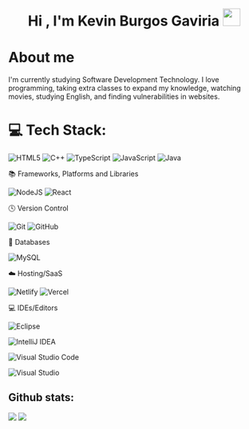 <h1 align="center"><b>Hi , I'm Kevin Burgos Gaviria </b><img src="https://media.giphy.com/media/hvRJCLFzcasrR4ia7z/giphy.gif" width="35"></h1>

# About me
I'm currently studying Software Development Technology. I love programming, taking extra classes to expand my knowledge, watching movies, studying English, and finding vulnerabilities in websites.


# 💻 Tech Stack:
![HTML5](https://img.shields.io/badge/html5-%23E34F26.svg?style=for-the-badge&logo=html5&logoColor=white)
![C++](https://img.shields.io/badge/c++-%2300599C.svg?style=for-the-badge&logo=c%2B%2B&logoColor=white)
![TypeScript](https://img.shields.io/badge/typescript-%23007ACC.svg?style=for-the-badge&logo=typescript&logoColor=white)
![JavaScript](https://img.shields.io/badge/javascript-%23323330.svg?style=for-the-badge&logo=javascript&logoColor=%23F7DF1E)
![Java](https://img.shields.io/badge/java-%23ED8B00.svg?style=for-the-badge&logo=openjdk&logoColor=white)

📚 Frameworks, Platforms and Libraries

![NodeJS](https://img.shields.io/badge/node.js-6DA55F?style=for-the-badge&logo=node.js&logoColor=white)
![React](https://img.shields.io/badge/react-%2320232a.svg?style=for-the-badge&logo=react&logoColor=%2361DAFB)

🕓 Version Control

![Git](https://img.shields.io/badge/git-%23F05033.svg?style=for-the-badge&logo=git&logoColor=white)
![GitHub](https://img.shields.io/badge/github-%23121011.svg?style=for-the-badge&logo=github&logoColor=white)

💾 Databases

![MySQL](https://img.shields.io/badge/mysql-4479A1.svg?style=for-the-badge&logo=mysql&logoColor=white)

☁️ Hosting/SaaS

![Netlify](https://img.shields.io/badge/netlify-%23000000.svg?style=for-the-badge&logo=netlify&logoColor=#00C7B7)
![Vercel](https://img.shields.io/badge/vercel-%23000000.svg?style=for-the-badge&logo=vercel&logoColor=white)

💻 IDEs/Editors

![Eclipse](https://img.shields.io/badge/Eclipse-FE7A16.svg?style=for-the-badge&logo=Eclipse&logoColor=white)

![IntelliJ IDEA](https://img.shields.io/badge/IntelliJIDEA-000000.svg?style=for-the-badge&logo=intellij-idea&logoColor=white)

![Visual Studio Code](https://img.shields.io/badge/Visual%20Studio%20Code-0078d7.svg?style=for-the-badge&logo=visual-studio-code&logoColor=white)

![Visual Studio](https://img.shields.io/badge/Visual%20Studio-5C2D91.svg?style=for-the-badge&logo=visual-studio&logoColor=white)

<h2>Github stats:</h2> 

[![](https://github-readme-stats.vercel.app/api?username=KevinGaviria12&show_icons=true&theme=tokyonight&hide_border=true&locale=en)](https://github.com/KevinGaviria12)
[![](https://github-readme-streak-stats.herokuapp.com/?user=KevinGaviria12&theme=material-palenight)](https://github.com/KevinGaviria12)
</div>







